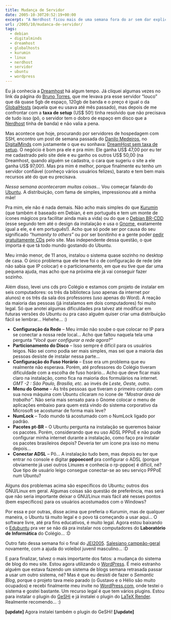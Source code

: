 ```yaml
---
title: Mudança de Servidor
date: 2005-10-30T20:52:19+00:00
excerpt: "A Nerdhost ficou mais de uma semana fora do ar sem dar explicações... É mole? Mas ainda bem que me livrei logo daquele servidor. Depois de googlar um pouco, encontrei a solução: Dreamhost."
url: /2005/10/mudanca-de-servidor/
tags:
  - debian
  - digitalminds
  - dreamhost
  - globalhosts
  - kurumin
  - linux
  - nerdhost
  - servidor
  - ubuntu
  - wordpress
---
```


Eu já conhecia a [Dreamhost][1] há algum tempo. Já cliquei algumas vezes no link da página do [Bruno Torres][2], que me levava pra esse servidor “louco” que dá quase 5gb de espaço, 120gb de banda e o preço é igual o da [GlobalHosts][3] (aquela que eu usava até mês passado), mas depois de me confrontar com a **taxa de setup** (US\$ 50!) tinha resolvido que não precisava de tudo isso (pô, o servidor tem o dobro de espaço em disco que a [Nerdhost][4] tinha de banda) e não valia a pena.

Mas acontece que hoje, procurando por servidores de hospedagem com SSH, encontro um post de semana passada do [Danilo Medeiros][5], no [DigitalMinds][5] com justamente o que eu sonhava: [DreamHost sem taxa de setup][6]. O negócio é bom pra ele e pra mim: Ele ganha US\$ 47,00 por eu ter me cadastrado pelo site dele e eu ganho os outros US\$ 50,00 (na Dreamhost, quando alguém se cadastra, o cara que sugeriu o site a ele ganha US\$ 97,00!). Mas pra mim é melhor, porque finalmente eu tenho um servidor confiável (conheço vários usuários felizes), barato e tem bem mais recursos até do que eu precisava.

_Nessa semana aconteceram muitas coisas…_ Vou começar falando do [Ubuntu][7]. A distribuição, com fama de simples, impressionou até a minha mãe!

Pra mim, ele não é nada demais. Não acho mais simples do que [Kurumin][8] (que também é baseado em Debian, é em português e tem um monte de ícones mágicos pra facilitar ainda mais a vida) ou do que o [Debian BR-CDD][9] (esse segundo tem até o design da instalação e usa o [Gnome][10], exatamente igual a ele, e é em português!). Acho que só pode ser por causa do seu significado _“humanity to others”_ ou por ser bonitinho e a gente poder [pedir gratuitamente CDs][11] pelo site. Mas independente dessa questão, o que importa é que tá todo mundo gostando do Ubuntu.

Meu irmão menor, de 11 anos, instalou o sistema quase sozinho no desktop de casa. O único problema que ele teve foi o de configuração de rede (ele não sabia que IP colocar) e o particionamento, em que eu tive que dar uma pequena ajuda, mas acho que na próxima ele já vai conseguir fazer sozinho.

Além disso, levei uns cds pro Colégio e estamos com projeto de instalar em seis computadores: os três da biblioteca (uso apenas da internet por alunos) e os três da sala dos professores (uso apenas do Word). A reação da maioria das pessoas (já instalamos em dois computadores) foi muito legal. Só que anotei algumas dificuldades pra talvez até modificar em futuras versões do Ubuntu ou pra caso alguém quiser criar uma distribuição fácil se lembrar… Hehehe… :)

- **Configuração da Rede** – Meu irmão não soube o que colocar no IP para se conectar a nossa rede local… Acho que faltou naquela tela uma pergunta _“Você quer configurar a rede agora?”_
- **Particionamento do Disco** – Isso sempre é difícil para os usuários leigos. Não sei como podia ser mais simples, mas sei que a maioria das pessoas desiste de instalar nessa parte…
- **Configuração do Fuso Horário** – Esse era um problema que eu realmente não esperava. Porém, até professores do Colégio tiveram dificuldade com a escolha de fuso horário… Acho que deve ficar mais claro na instalação, como fica na maioria dos formulários na internet. _GMT -2 : São Paulo, Brasília, etc._ ao invés de _Leste, Oeste, outro_.
- **Menu do Gnome** – As três pessoas que tiveram o primeiro contato com sua nova máquina com Ubuntu clicaram no ícone de _“Mostrar área de trabalho”_. Não seria mais sensato para o Gnome colocar o menu de aplicações embaixo para quem está vindo do sistema corporativo da Microsoft se acostumar de forma mais leve?
- **NumLock** – Todo mundo tá acostumado com o NumLock ligado por padrão.
- **Pacotes pt-BR** – O Ubuntu pergunta na instalação se queremos baixar os pacotes. Porém, considerando que eu uso ADSL PPPoE e não pude configurar minha internet durante a instalação, como faço pra instalar os pacotes brasileiros depois? Deveria ter um ícone pra isso no menu depois…
- **Conectar ADSL** – Pô… A instalação tudo bem, mas depois eu ter que entrar no console e digitar **pppoeconf** pra configurar o ADSL (porque obviamente já usei outros Linuxes e conhecia o rp-pppoe) é difícil, né? Que tipo de usuário leigo consegue conectar-se ao seu serviço PPPoE num Ubuntu?

Alguns dos problemas acima são específicos do Ubuntu; outros dos GNU/Linux em geral. Algumas coisas são questão de preferência, mas será que não seria importante deixar o GNU/Linux mais fácil até nesses pontos (bem específicos) para os usuários acostumados com o Windows?

Por essa e por outras, disse acima que preferia o Kurumin, mas de qualquer maneira, o Ubuntu tá muito legal e o povo tá começando a usar aqui… O software livre, até pra fins educativos, é muito legal. Agora estou baixando o [Edubuntu][12] pra ver se não dá pra instalar nos computadores do **Laboratório de Informática** do Colégio… :D

Outro fato dessa semana foi o final do [JEI2005][13]. [Salesiano campeão-geral][14] novamente, com a ajuda do voleibol juvenil masculino… :D

E para finalizar, talvez o mais importante dos fatos: a mudança do sistema de blog do meu site. Estou agora utilizando o [WordPress][15]. É meio estranho alguém que estava fazendo um sistema de blogs semana retrasada passar a usar um outro sistema, né? Mas é que eu desisti de fazer o _Semantic Blog_, porque o projeto tava meio parado (o Gustavo e o Hélio são muito ocupados) e recebi finalmente meu invite no [WordPress.com][16], onde testei o sistema e gostei bastante. Um recurso legal é que tem vários plugins. Estou para instalar o plugin do [GeSHi][17] e já instalei o plugin do [LaTeX Render][18]. Realmente recomendo… :)

**[update]** Agora instalei também o plugin do GeSHi! **[/update]**

[1]: http://www.dreamhost.com
[2]: http://www.brunotorres.net
[3]: http://www.globalhosts.com.br
[4]: http://www.nerdhost.com.br
[5]: http://www.digitalminds.com.br
[6]: http://www.digitalminds.com.br/posts/2033
[7]: http://www.ubuntu.com
[8]: http://www.kurumin.com.br
[9]: http://cdd.debian-br.org/project/
[10]: http://www.gnome.org
[11]: http://shipit.ubuntu.com
[12]: http://www.edubuntu.org/
[13]: http://www.correeventos.com.br/jei2005
[14]: http://www.salesianoitajai.g12.br/?sp=vernoticia&id=72
[15]: http://www.wordpress.org
[16]: http://www.wordpress.com
[17]: http://dev.wp-plugins.org/wiki/GeshiSyntaxColorer
[18]: http://sixthform.info/steve/wordpress/index.php?p=13
